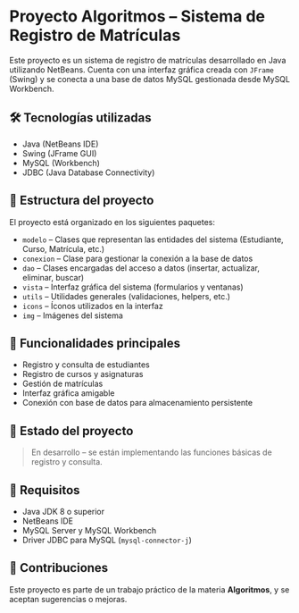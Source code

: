 # Proyecto Algoritmos – Sistema de Registro de Matrículas

Este proyecto es un sistema de registro de matrículas desarrollado en Java utilizando NetBeans. Cuenta con una interfaz gráfica creada con `JFrame` (Swing) y se conecta a una base de datos MySQL gestionada desde MySQL Workbench.

## 🛠 Tecnologías utilizadas

- Java (NetBeans IDE)
- Swing (JFrame GUI)
- MySQL (Workbench)
- JDBC (Java Database Connectivity)

## 📂 Estructura del proyecto

El proyecto está organizado en los siguientes paquetes:

- `modelo` – Clases que representan las entidades del sistema (Estudiante, Curso, Matrícula, etc.)
- `conexion` – Clase para gestionar la conexión a la base de datos
- `dao` – Clases encargadas del acceso a datos (insertar, actualizar, eliminar, buscar)
- `vista` – Interfaz gráfica del sistema (formularios y ventanas)
- `utils` – Utilidades generales (validaciones, helpers, etc.)
- `icons` – Íconos utilizados en la interfaz
- `img` – Imágenes del sistema

## 🎯 Funcionalidades principales

- Registro y consulta de estudiantes
- Registro de cursos y asignaturas
- Gestión de matrículas
- Interfaz gráfica amigable
- Conexión con base de datos para almacenamiento persistente

## 🚀 Estado del proyecto

> En desarrollo – se están implementando las funciones básicas de registro y consulta.

## 📌 Requisitos

- Java JDK 8 o superior
- NetBeans IDE
- MySQL Server y MySQL Workbench
- Driver JDBC para MySQL (`mysql-connector-j`)

## 🤝 Contribuciones

Este proyecto es parte de un trabajo práctico de la materia **Algoritmos**, y se aceptan sugerencias o mejoras.

